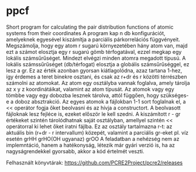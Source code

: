 # ppcf
Short program for calculating the pair distribution functions of atomic systems from their coordinates
A program kap n db konfigurációt, amelyeknek egyesével kiszámítja a parciális párkorrelációs függvényeit. Megszámolja, hogy egy atom r sugarú környezetében hány atom van, majd ezt a számot elosztja egy r sugarú gömb térfogatával, ezzel megkap egy lokális számsűrűséget. Mindezt elvégzi minden atomra megadott típusú. A lokális számssűrűséget (db/térfogat) elosztja a globális számsűrűséggel, ez lesz a gr. Ez az érték azonban gyorsan kiátlagolódna, azaz tartana 1-hez, így érdemes a teret binekre osztani, és csak az r+dr és r közötti térrészben számolni az atomokat.
Az atom egy osztályba vannak foglalva, amely tárolja az x y z koordinátáikat, valamint az atom típusát. Az atomok vagy egy tömbbe vagy egy dobozba lesznek tárolva, attól függően, hogy szükséges-e a doboz absztrakció. Az egyes atomok a fájlokban 1-1 sort foglalnak el, a << operátor fogja őket beolvasni és az hívja a constructort. A beolvasott fájloknak lesz fejléce is, ezeket először le kell szedni.
A kiszámított r - gr értékeket szintén tárolódhatnak saját osztályban, amellyel szintén << operátorral ki lehet őket íratni fájlba. Ez az osztály tartalmazna r-t: az aktuális bin (r+dr - r intervallum) közepét, valamint a parciális gr-eket pl. víz esetén grHH grHO(OH ugyanaz) grOO
A feladatban a nehézség nem az implemntáció, hanem a hatékonyság, létezik már gyári verzió is, ha az nagyságrendekkel gyorsabb, akkor a kód értelmét veszti.

Felhasznált könyvtárak:
https://github.com/PCRE2Project/pcre2/releases

